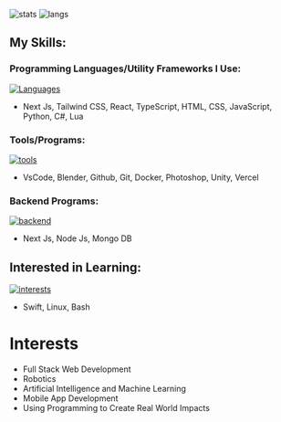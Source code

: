 ![stats](https://github-readme-stats.vercel.app/api?username=Imaad08&theme=react&show_icons=true)
![langs](https://github-readme-stats-salesp07.vercel.app/api/top-langs/?username=Imaad08&hide=jupyter%20notebook,scss,makefile,shaderlab,dockerfile,python,shell&langs_count=8&layout=compact&theme=react&border_radius=10&size_weight=0.5&count_weight=0.5&exclude_repo=github-readme-stats)
## My Skills:

### Programming Languages/Utility Frameworks I Use:

[![Languages](https://skillicons.dev/icons?i=next,tailwind,react,ts,html,css,js,py,cs,lua)](https://skillicons.dev)

- Next Js, Tailwind CSS, React, TypeScript, HTML, CSS, JavaScript, Python, C#, Lua

### Tools/Programs:

[![tools](https://skillicons.dev/icons?i=vscode,blender,github,git,docker,ps,unity,vercel)](https://skillicons.dev)

- VsCode, Blender, Github, Git, Docker, Photoshop, Unity, Vercel

### Backend Programs:

[![backend](https://skillicons.dev/icons?i=next,nodejs,mongodb)](https://skillicons.dev)

- Next Js, Node Js, Mongo DB

## Interested in Learning:

[![interests](https://skillicons.dev/icons?i=swift,linux,bashm)](https://skillicons.dev)

- Swift, Linux, Bash

# Interests 

- Full Stack Web Development
- Robotics
- Artificial Intelligence and Machine Learning
- Mobile App Development
- Using Programming to Create Real World Impacts
